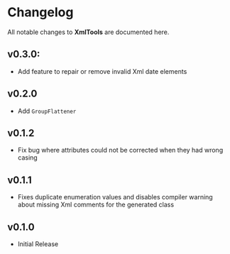 # Changelog

All notable changes to **XmlTools** are documented here.

## v0.3.0:
- Add feature to repair or remove invalid Xml date elements

## v0.2.0
- Add `GroupFlattener`

## v0.1.2
- Fix bug where attributes could not be corrected when they had wrong casing

## v0.1.1
- Fixes duplicate enumeration values and disables compiler warning about missing Xml comments for the generated class

## v0.1.0
- Initial Release
